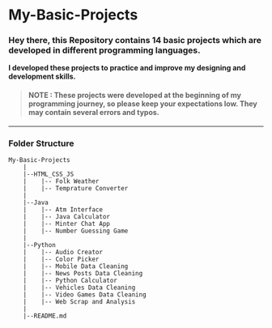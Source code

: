 # My-Basic-Projects

### **Hey there, this Repository contains **14** basic projects which are developed in different programming languages.**


**I developed these projects to practice and improve my designing and development skills.**

> #### **NOTE** : These projects were developed at the beginning of my programming journey, so please keep your expectations low. They may contain several errors and typos.

---

### Folder Structure
```
My-Basic-Projects
    |
    |--HTML_CSS_JS
    |    |-- Folk Weather
    |    |-- Temprature Converter
    |
    |--Java
    |    |-- Atm Interface
    |    |-- Java Calculator
    |    |-- Minter Chat App
    |    |-- Number Guessing Game
    |
    |--Python
    |    |-- Audio Creator
    |    |-- Color Picker
    |    |-- Mobile Data Cleaning
    |    |-- News Posts Data Cleaning
    |    |-- Python Calculator
    |    |-- Vehicles Data Cleaning
    |    |-- Video Games Data Cleaning
    |    |-- Web Scrap and Analysis
    |
    |--README.md
```




